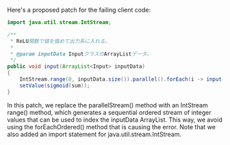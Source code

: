 Here's a proposed patch for the failing client code:

```java
import java.util.stream.IntStream;

/**
 * ReLU関数で値を強めて出力系に入れる。
 *
 * @param inputData InputクラスのArrayListデータ。
 */
public void input(ArrayList<Input> inputData)
{
    IntStream.range(0, inputData.size()).parallel().forEach(i -> input(inputData.get(i).getWeightingValue()));
    setValue(sigmoid(sum));
}
```

In this patch, we replace the parallelStream() method with an IntStream range() method, which generates a sequential ordered stream of integer values that can be used to index the inputData ArrayList. This way, we avoid using the forEachOrdered() method that is causing the error. Note that we also added an import statement for java.util.stream.IntStream.